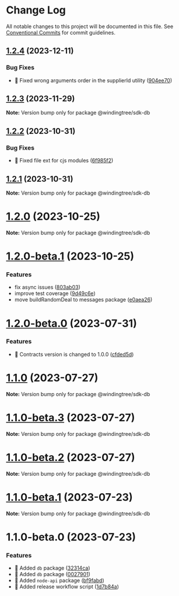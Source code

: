 # Change Log

All notable changes to this project will be documented in this file.
See [Conventional Commits](https://conventionalcommits.org) for commit guidelines.

## [1.2.4](https://github.com/windingtree/sdk/compare/@windingtree/sdk-db@1.2.3...@windingtree/sdk-db@1.2.4) (2023-12-11)

### Bug Fixes

- 🐛 Fixed wrong arguments order in the supplierId utility ([904ee70](https://github.com/windingtree/sdk/commit/904ee70f7e906b68ae01f86de7d08d956fbf7688))

## [1.2.3](https://github.com/windingtree/sdk/compare/@windingtree/sdk-db@1.2.2...@windingtree/sdk-db@1.2.3) (2023-11-29)

**Note:** Version bump only for package @windingtree/sdk-db

## [1.2.2](https://github.com/windingtree/sdk/compare/@windingtree/sdk-db@1.2.1...@windingtree/sdk-db@1.2.2) (2023-10-31)

### Bug Fixes

- 🐛 Fixed file ext for cjs modules ([6f985f2](https://github.com/windingtree/sdk/commit/6f985f2a6b076abdf145176d5036fe89267f2c5a))

## [1.2.1](https://github.com/windingtree/sdk/compare/@windingtree/sdk-db@1.2.0...@windingtree/sdk-db@1.2.1) (2023-10-31)

**Note:** Version bump only for package @windingtree/sdk-db

# [1.2.0](https://github.com/windingtree/sdk/compare/@windingtree/sdk-db@1.2.0-beta.1...@windingtree/sdk-db@1.2.0) (2023-10-25)

**Note:** Version bump only for package @windingtree/sdk-db

# [1.2.0-beta.1](https://github.com/windingtree/sdk/compare/@windingtree/sdk-db@1.2.0-beta.0...@windingtree/sdk-db@1.2.0-beta.1) (2023-10-25)

### Features

- fix async issues ([803ab03](https://github.com/windingtree/sdk/commit/803ab03f1b5d176844247c2d065dfadabc12355f))
- improve test coverage ([9d49c6e](https://github.com/windingtree/sdk/commit/9d49c6e2e172cce2c6eb320a3f0e4b097d8e83a8))
- move buildRandomDeal to messages package ([e0aea26](https://github.com/windingtree/sdk/commit/e0aea265f62cd5ca91b259c6f683a596ceb3ddd4))

# [1.2.0-beta.0](https://github.com/windingtree/sdk/compare/@windingtree/sdk-db@1.1.0...@windingtree/sdk-db@1.2.0-beta.0) (2023-07-31)

### Features

- 🎸 Contracts version is changed to 1.0.0 ([cfded5d](https://github.com/windingtree/sdk/commit/cfded5d7ade0058f62db2284474d169edf3dc273))

# [1.1.0](https://github.com/windingtree/sdk/compare/@windingtree/sdk-db@1.1.0-beta.3...@windingtree/sdk-db@1.1.0) (2023-07-27)

**Note:** Version bump only for package @windingtree/sdk-db

# [1.1.0-beta.3](https://github.com/windingtree/sdk/compare/@windingtree/sdk-db@1.1.0-beta.2...@windingtree/sdk-db@1.1.0-beta.3) (2023-07-27)

**Note:** Version bump only for package @windingtree/sdk-db

# [1.1.0-beta.2](https://github.com/windingtree/sdk/compare/@windingtree/sdk-db@1.1.0-beta.1...@windingtree/sdk-db@1.1.0-beta.2) (2023-07-27)

**Note:** Version bump only for package @windingtree/sdk-db

# [1.1.0-beta.1](https://github.com/windingtree/sdk/compare/@windingtree/sdk-db@1.1.0-beta.0...@windingtree/sdk-db@1.1.0-beta.1) (2023-07-23)

**Note:** Version bump only for package @windingtree/sdk-db

# 1.1.0-beta.0 (2023-07-23)

### Features

- 🎸 Added `db` package ([32314ca](https://github.com/windingtree/sdk/commit/32314cab0a193a3a7ed348c89873e7de07ab39fa))
- 🎸 Added `db` package ([0027901](https://github.com/windingtree/sdk/commit/002790165bc6246cee22c0959cd18823cbe2def8))
- 🎸 Added `node-api` package ([bf9fabd](https://github.com/windingtree/sdk/commit/bf9fabdd9a1476c087c8308c2d46d2bfce6253d1))
- 🎸 Added release workflow script ([1d7b84a](https://github.com/windingtree/sdk/commit/1d7b84a3623848c449522c0bb2af2c5f114c8a0a))
